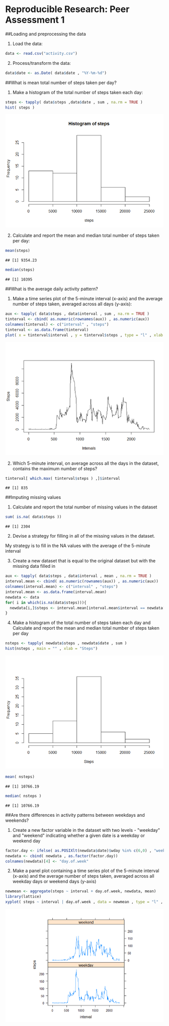 # Reproducible Research: Peer Assessment 1

##Loading and preprocessing the data

1. Load the data:

```r
data <- read.csv("activity.csv")
```

2. Process/transform the data:

```r
data$date <- as.Date( data$date , "%Y-%m-%d")
```


##What is mean total number of steps taken per day?

1. Make a histogram of the total number of steps taken each day:

```r
steps <- tapply( data$steps ,data$date , sum , na.rm = TRUE )
hist( steps )
```

![](PA1_template_files/figure-html/unnamed-chunk-3-1.png) 

2. Calculate and report the mean and median total number of steps taken per day:

```r
mean(steps)
```

```
## [1] 9354.23
```

```r
median(steps)
```

```
## [1] 10395
```


##What is the average daily activity pattern?

1. Make a time series plot of the 5-minute interval (x-axis) and the average number of steps taken, averaged across all days (y-axis):

```r
aux <- tapply( data$steps , data$interval , sum , na.rm = TRUE )
tinterval <- cbind( as.numeric(rownames(aux)) , as.numeric(aux))
colnames(tinterval) <- c("interval" , "steps")
tinterval <- as.data.frame(tinterval)
plot( x = tinterval$interval , y = tinterval$steps , type = "l" , xlab = "Intervals" , ylab = "Steps")
```

![](PA1_template_files/figure-html/unnamed-chunk-6-1.png) 

2. Which 5-minute interval, on average across all the days in the dataset, contains the maximum number of steps?

```r
tinterval[ which.max( tinterval$steps ) ,]$interval
```

```
## [1] 835
```



##Imputing missing values

1. Calculate and report the total number of missing values in the dataset

```r
sum( is.na( data$steps ))
```

```
## [1] 2304
```

2. Devise a strategy for filling in all of the missing values in the dataset.

My strategy is to fill in the NA values with the average of the 5-minute interval

3. Create a new dataset that is equal to the original dataset but with the missing data filled in

```r
aux <- tapply( data$steps , data$interval , mean , na.rm = TRUE )
interval.mean <- cbind( as.numeric(rownames(aux)) , as.numeric(aux))
colnames(interval.mean) <- c("interval" , "steps")
interval.mean <- as.data.frame(interval.mean)
newdata <- data
for( i in which(is.na(data$steps))){
  newdata[i,]$steps <- interval.mean[interval.mean$interval == newdata[i,]$interval,]$steps
}
```

4. Make a histogram of the total number of steps taken each day and Calculate and report the mean and median total number of steps taken per day

```r
nsteps <- tapply( newdata$steps , newdata$date , sum )
hist(nsteps , main = "" , xlab = "Steps")
```

![](PA1_template_files/figure-html/unnamed-chunk-10-1.png) 

```r
mean( nsteps)
```

```
## [1] 10766.19
```

```r
median( nsteps )
```

```
## [1] 10766.19
```


##Are there differences in activity patterns between weekdays and weekends?

1. Create a new factor variable in the dataset with two levels - "weekday" and "weekend" indicating whether a given date is a weekday or weekend day

```r
factor.day <- ifelse( as.POSIXlt(newdata$date)$wday %in% c(6,0) , "weekend" , "weekday")
newdata <- cbind( newdata , as.factor(factor.day))
colnames(newdata)[4] <- "day.of.week"
```

2. Make a panel plot containing a time series plot of the 5-minute interval (x-axis) and the average number of steps taken, averaged across all weekday days or weekend days (y-axis)

```r
newmean <- aggregate(steps ~ interval + day.of.week, newdata, mean)
library(lattice)
xyplot( steps ~ interval | day.of.week , data = newmean , type = "l" , aspect = 1/2)
```

![](PA1_template_files/figure-html/unnamed-chunk-13-1.png) 
